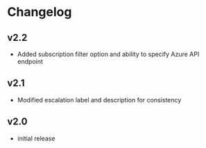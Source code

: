 # Changelog

## v2.2

- Added subscription filter option and ability to specify Azure API endpoint

## v2.1

- Modified escalation label and description for consistency

## v2.0

- initial release
